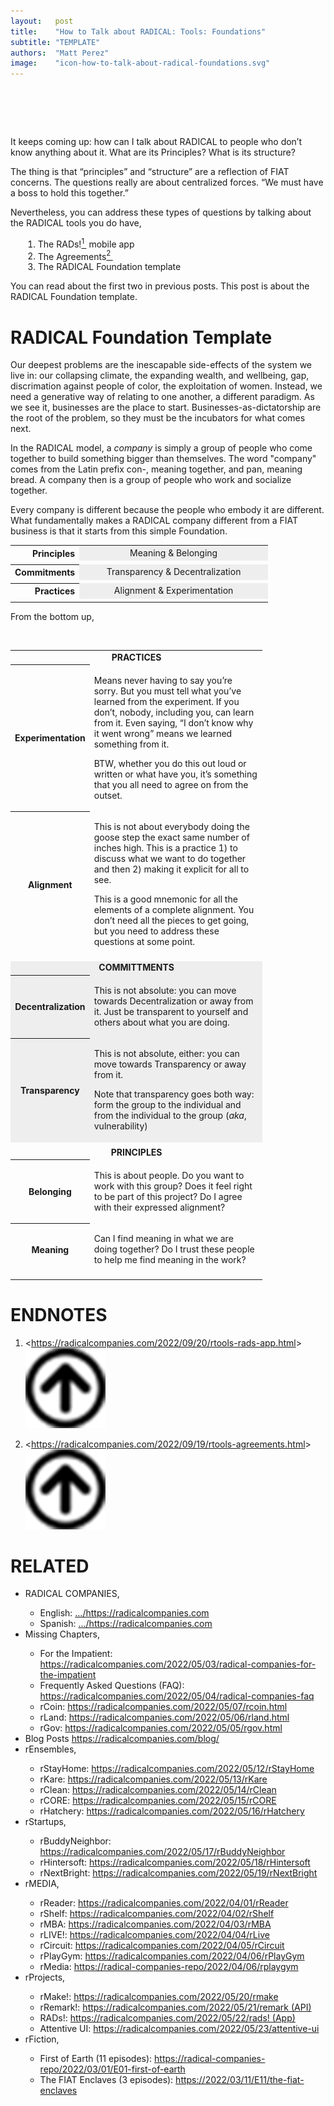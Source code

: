 ```yaml
---
layout:   post
title:    "How to Talk about RADICAL: Tools: Foundations"
subtitle: "TEMPLATE"
authors:  "Matt Perez"
image:    "icon-how-to-talk-about-radical-foundations.svg"
---
```


<div style="display:none;">
 <p>It keeps coming up: how can I talk about <span class="_paradigm">RADICAL</span> to people who don’t know anything about it. What are its Principles? What is its structure?</p>
</div>

<h1>&nbsp;</h1>
 <p>It keeps coming up: how can I talk about <span class="_paradigm">RADICAL</span> to people who don’t know anything about it. What are its Principles? What is its structure?</p>
 <p>The thing is that &ldquo;principles&rdquo; and &ldquo;structure&rdquo; are a reflection of <span class="_paradigm">FIAT</span> concerns. The questions really are about centralized forces. &ldquo;We must have a boss to hold this together.&rdquo;</p>
 <p>Nevertheless, you can address these types of questions by talking about the <span class="_paradigm">RADICAL</span> tools you do have,</p>
 <ol style="margin-left:20px; ">
  <li>The RADs!<a href="#en01"><sup id="bm01">1&nbsp;</sup></a> mobile app</li>
  <li>The Agreements<a href="#en02"><sup id="bm02">2&nbsp;</sup></a></li>
  <li>The <span class="_paradigm">RADICAL</span> Foundation template</li>
 </ol>
 <p>You can read about the first two in previous posts. This post is about the <span class="_paradigm">RADICAL</span> Foundation template.</p>

<h1><span class="_paradigm">RADICAL</span> Foundation Template</h1>
 <p>Our deepest problems are the inescapable side-effects of the system we live in: our collapsing climate, the expanding wealth, and wellbeing, gap, discrimation against people of color, the exploitation of women. Instead, we need a generative way of relating to one another, a different paradigm. As we see it, businesses are the place to start. Businesses-as-dictatorship are the root of the problem, so they must be the incubators for what comes next.</p>
 <p>In the <span class="_paradigm">RADICAL</span> model, a <em>company</em> is simply a group of people who come together to build something bigger than themselves. The word "company" comes from the Latin prefix con-, meaning together, and pan, meaning bread. A company then is a group of people who work and socialize together.</p>
 <p>Every company is different because the people who embody it are different. What fundamentally makes a <span class="_paradigm">RADICAL</span> company different from a <span class="_paradigm">FIAT</span> business is that it starts from this simple Foundation.</p>
 <table align="center">
  <tr>
   <th valign="middle" style="text-align:right; font-weight:bold; ">Principles</th>
   <td style="text-align:center; background-color:#EEEEEE; width:3in; ">Meaning & Belonging</td>
  </tr>
  <tr>
   <td class="_spacer"></td>
  </tr>
  <tr>
   <th valign="middle" style="text-align:right; font-weight:bold; ">Commitments</th>
   <td style="text-align:center; background-color:#EEEEEE; width:3in; ">Transparency & Decentralization</td>
  </tr>
  <tr>
   <td class="_spacer"></td>
  </tr>
  <tr>
   <th valign="middle" style="text-align:right; font-weight:bold; ">Practices</th>
   <td style="text-align:center; background-color:#EEEEEE; width:3in; ">Alignment & Experimentation</td>
  </tr>
  <tr>
   <td class="_spacer"></td>
  </tr>
 </table>
 <p>From the bottom up,</p>
 <table align="center" style="width:80%; ">
  <tr>
   <td colspan="2" style="font-weight:bold; text-align:center; ">PRACTICES</td>
  </tr>
  <tr>
   <th>Experimentation</th>
   <td>
    <p>Means never having to say you’re sorry. But you must tell what you’ve learned from the experiment. If you don’t, nobody, including you, can learn from it. Even saying, &ldquo;I don’t know why it went wrong&rdquo; means we learned something from it.</p>
    <p>BTW, whether you do this out loud or written or what have you, it’s something that you all need to agree on from the outset.</p>
   </td>
  </tr>
  <tr>
   <th>Alignment</th>
   <td>
    <p>This is not about everybody doing the goose step the exact same number of inches high. This is a practice 1) to discuss what we want to do together and then 2) making it explicit for all to see.</p>
    <p>This is a good mnemonic for all the elements of a complete alignment. You don’t need all the pieces to get going, but you need to address these questions at some point.</p>
   </td>
  </tr>
  <tr>
   <img >
  </tr>
  <tr>
   <td class="_spacer"></td>
  </tr>
  <tr style=" background-color:#EEEEEE; ">
   <td colspan="2" style="font-weight:bold; text-align:center; ">COMMITTMENTS</td>
  </tr>
  <tr style=" background-color:#EEEEEE; ">
   <th>Decentralization</th>
   <td>
    <p>This is not absolute: you can move towards Decentralization or away from it. Just be transparent to yourself and others about what you are doing.</p>
   </td>
  </tr>
  <tr style=" background-color:#EEEEEE; ">
   <th>Transparency</th>
   <td>
    <p>This is not absolute, either: you can move towards Transparency or away from it.</p>
    <p>Note that transparency goes both way: form the group to the individual and from the individual to the group (<em>aka</em>, vulnerability)</p>
   </td>
  </tr>
  <tr>
   <td class="_spacer"></td>
  </tr>
  <tr>
   <td colspan="2" style="font-weight:bold; text-align:center; ">PRINCIPLES</td>
  </tr>
  <tr>
   <th>Belonging</th>
   <td>
     <p>This is about people. Do you want to work with this group? Does it feel right to be part of this project? Do I agree with their expressed alignment?</p>
   </td>
  </tr>
  <tr>
   <th>Meaning</th>
   <td>
    <p>Can I find meaning in what we are doing together? Do I trust these people to help me find meaning in the work?</p>
   </td>
  </tr>
  <tr>
   <td class="_spacer"></td>
  </tr>
 </table>

<h1 class="_section">ENDNOTES</h1>
 <ol>
  <li id="en01">
   <p class="_list-item">
    <<a href="https://radicalcompanies.com/2022/09/20/rtools-rads-app.html" target="_blank">https://radicalcompanies.com/2022/09/20/rtools-rads-app.html</a>>
    <a class="_uparrow" href="#bm01"><img src="/assets/img/arrow-up-icon.png"></a>
   </p>
  </li>
  <li id="en02">
   <p class="_list-item">
    <<a href="https://radicalcompanies.com/2022/09/19/rtools-agreements.html" target="_blank">https://radicalcompanies.com/2022/09/19/rtools-agreements.html</a>>
    <a class="_uparrow" href="#bm02"><img src="/assets/img/arrow-up-icon.png"></a>
   </p>
  </li>
 </ol>

<h1 class="_section">RELATED</h1>
 <ul>
  <li>RADICAL COMPANIES,</li>
   <ul>
    <li><a>English</a>: <a href="https://radicalcompanies.com" target="_blank">&hellip;/https://radicalcompanies.com</a></li>
    <li><a>Spanish</a>: <a href="https://radicalcompanies.com" target="_blank">&hellip;/https://radicalcompanies.com</a></li>
   </ul>
  <li>Missing Chapters,</li>
   <ul>
    <li>For the Impatient: <a href="https://radicalcompanies.com/2022/05/03/radical-companies-for-the-impatient" target="_blank">https://radicalcompanies.com/2022/05/03/radical-companies-for-the-impatient</a></li>
    <li>Frequently Asked Questions (FAQ): <a href="https://radicalcompanies.com/2022/05/04/radical-companies-faq" target="_blank">https://radicalcompanies.com/2022/05/04/radical-companies-faq</a></li>
    <li>rCoin: <a href="https://radicalcompanies.com/2022/05/07/rcoin.html" target="_blank">https://radicalcompanies.com/2022/05/07/rcoin.html</a></li>
    <li>rLand: <a href="https://radicalcompanies.com/2022/05/06/rland.html" target="_blank">https://radicalcompanies.com/2022/05/06/rland.html</a></li>
    <li>rGov: <a href="https://radicalcompanies.com/2022/05/05/rgov.html" target="_blank">https://radicalcompanies.com/2022/05/05/rgov.html</a></li>
   </ul>
   <li>Blog Posts <a href="https://radicalcompanies.com/blog/" target="_blank">https://radicalcompanies.com/blog/</a></li>
   <li>rEnsembles,</li>
    <ul>
     <li> rStayHome: <a href="https://radicalcompanies.com/2022/05/12/rStayHome" target="_blank">https://radicalcompanies.com/2022/05/12/rStayHome</a></li>
     <li>     rKare: <a href="https://radicalcompanies.com/2022/05/13/rKare" target="_blank">https://radicalcompanies.com/2022/05/13/rKare</a></li>
     <li>    rClean: <a href="https://radicalcompanies.com/2022/05/14/rClean" target="_blank">https://radicalcompanies.com/2022/05/14/rClean</a></li>
     <li>     rCORE: <a href="https://radicalcompanies.com/2022/05/15/rCORE" target="_blank">https://radicalcompanies.com/2022/05/15/rCORE</a></li>
     <li>rHatchery: <a href="https://radicalcompanies.com/2022/05/16/rHatchery" target="_blank">https://radicalcompanies.com/2022/05/16/rHatchery</a></li>
    </ul>
   <li>rStartups,</li>
    <ul>
     <li>rBuddyNeighbor: <a href="https://radicalcompanies.com/2022/05/17/rBuddyNeighbor" target="_blank">https://radicalcompanies.com/2022/05/17/rBuddyNeighbor</a></li>
     <li>   rHintersoft: <a href="https://radicalcompanies.com/2022/05/18/rHintersoft" target="_blank">https://radicalcompanies.com/2022/05/18/rHintersoft</a></li> 
     <li>   rNextBright: <a href="https://radicalcompanies.com/2022/05/19/rNextBright" target="_blank">https://radicalcompanies.com/2022/05/19/rNextBright</a></li>
    </ul>
   <li>rMEDIA,</li>
    <ul>
     <li> rReader: <a href="https://radicalcompanies.com/2022/04/01/rReader" target="_blank">https://radicalcompanies.com/2022/04/01/rReader</a></li>
     <li>  rShelf: <a href="https://radicalcompanies.com/2022/04/02/rShelf" target="_blank">https://radicalcompanies.com/2022/04/02/rShelf</a></li>
     <li>    rMBA: <a href="https://radicalcompanies.com/2022/04/03/rMBA" target="_blank">https://radicalcompanies.com/2022/04/03/rMBA</a></li>
     <li>  rLIVE!: <a href="https://radicalcompanies.com/2022/04/04/rLive" target="_blank">https://radicalcompanies.com/2022/04/04/rLive</a></li>
     <li>rCircuit: <a href="https://radicalcompanies.com/2022/04/05/rCircuit" target="_blank">https://radicalcompanies.com/2022/04/05/rCircuit</a></li>
     <li>rPlayGym: <a href="https://radicalcompanies.com/2022/04/06/rPlayGym" target="_blank">https://radicalcompanies.com/2022/04/06/rPlayGym</a></li>
     <li>  rMedia: <a href="https://radical-companies-repo/2022/04/06/rplaygym" target="_blank">https://radical-companies-repo/2022/04/06/rplaygym</a></li>
    </ul>
   <li>rProjects,</li>
    <ul>
     <li>      rMake!: <a href="https://radicalcompanies.com/2022/05/20/rmake" target="_blank">https://radicalcompanies.com/2022/05/20/rmake</a></li>
     <li>    rRemark!: <a href="https://radicalcompanies.com/2022/05/21/remark" target="_blank">https://radicalcompanies.com/2022/05/21/remark (API)</a></li>
     <li>       RADs!: <a href="https://radicalcompanies.com/2022/05/22/rads!" target="_blank">https://radicalcompanies.com/2022/05/22/rads! (App)</a></li>
     <li>Attentive UI: <a href="https://radicalcompanies.com/2022/05/23/attentive-ui" target="_blank">https://radicalcompanies.com/2022/05/23/attentive-ui</a></li>
    </ul>
   <li>rFiction,</li>
    <ul>
     <li>  First of Earth (11 episodes): <a href="https://radical-companies-repo/2022/03/01/E01-first-of-earth" target="_blank">https://radical-companies-repo/2022/03/01/E01-first-of-earth</a></li>
     <li>The FIAT Enclaves (3 episodes): <a href="https://2022/03/11/E11/the-fiat-enclaves" target="_blank">https://2022/03/11/E11/the-fiat-enclaves</a></li>
    </ul>
